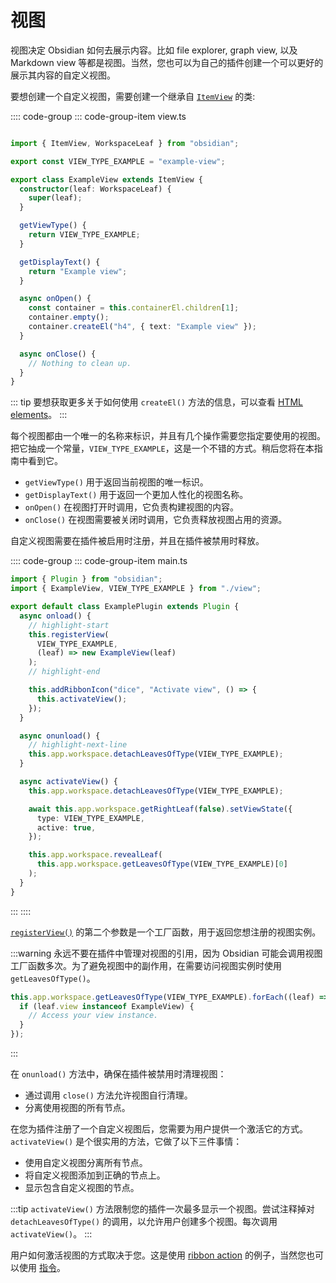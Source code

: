 # 视图

视图决定 Obsidian 如何去展示内容。比如 file explorer, graph view, 以及 Markdown view 等都是视图。当然，您也可以为自己的插件创建一个可以更好的展示其内容的自定义视图。

要想创建一个自定义视图，需要创建一个继承自 [`ItemView`](../reference/typescript/classes/ItemView.md) 的类:

:::: code-group
::: code-group-item view.ts

```ts

import { ItemView, WorkspaceLeaf } from "obsidian";

export const VIEW_TYPE_EXAMPLE = "example-view";

export class ExampleView extends ItemView {
  constructor(leaf: WorkspaceLeaf) {
    super(leaf);
  }

  getViewType() {
    return VIEW_TYPE_EXAMPLE;
  }

  getDisplayText() {
    return "Example view";
  }

  async onOpen() {
    const container = this.containerEl.children[1];
    container.empty();
    container.createEl("h4", { text: "Example view" });
  }

  async onClose() {
    // Nothing to clean up.
  }
}
```

::: tip
要想获取更多关于如何使用 `createEl()` 方法的信息，可以查看 [HTML elements](html-elements.md)。
:::

每个视图都由一个唯一的名称来标识，并且有几个操作需要您指定要使用的视图。把它抽成一个常量，`VIEW_TYPE_EXAMPLE`，这是一个不错的方式。稍后您将在本指南中看到它。

- `getViewType()` 用于返回当前视图的唯一标识。
- `getDisplayText()` 用于返回一个更加人性化的视图名称。
- `onOpen()` 在视图打开时调用，它负责构建视图的内容。
- `onClose()` 在视图需要被关闭时调用，它负责释放视图占用的资源。

自定义视图需要在插件被启用时注册，并且在插件被禁用时释放。

:::: code-group
::: code-group-item main.ts

```ts
import { Plugin } from "obsidian";
import { ExampleView, VIEW_TYPE_EXAMPLE } from "./view";

export default class ExamplePlugin extends Plugin {
  async onload() {
    // highlight-start
    this.registerView(
      VIEW_TYPE_EXAMPLE,
      (leaf) => new ExampleView(leaf)
    );
    // highlight-end

    this.addRibbonIcon("dice", "Activate view", () => {
      this.activateView();
    });
  }

  async onunload() {
    // highlight-next-line
    this.app.workspace.detachLeavesOfType(VIEW_TYPE_EXAMPLE);
  }

  async activateView() {
    this.app.workspace.detachLeavesOfType(VIEW_TYPE_EXAMPLE);

    await this.app.workspace.getRightLeaf(false).setViewState({
      type: VIEW_TYPE_EXAMPLE,
      active: true,
    });

    this.app.workspace.revealLeaf(
      this.app.workspace.getLeavesOfType(VIEW_TYPE_EXAMPLE)[0]
    );
  }
}
```

:::
::::

[`registerView()`](../reference/typescript/classes/Plugin_2.md#registerview) 的第二个参数是一个工厂函数，用于返回您想注册的视图实例。

:::warning
永远不要在插件中管理对视图的引用，因为 Obsidian 可能会调用视图工厂函数多次。为了避免视图中的副作用，在需要访问视图实例时使用 `getLeavesOfType()`。

```ts
this.app.workspace.getLeavesOfType(VIEW_TYPE_EXAMPLE).forEach((leaf) => {
  if (leaf.view instanceof ExampleView) {
    // Access your view instance.
  }
});
```

:::

在 `onunload()` 方法中，确保在插件被禁用时清理视图：

- 通过调用 `close()` 方法允许视图自行清理。
- 分离使用视图的所有节点。

在您为插件注册了一个自定义视图后，您需要为用户提供一个激活它的方式。`activateView()` 是个很实用的方法，它做了以下三件事情：

- 使用自定义视图分离所有节点。
- 将自定义视图添加到正确的节点上。
- 显示包含自定义视图的节点。

:::tip
`activateView()` 方法限制您的插件一次最多显示一个视图。尝试注释掉对 `detachLeavesOfType()` 的调用，以允许用户创建多个视图。每次调用 `activateView()`。
:::

用户如何激活视图的方式取决于您。这是使用 [ribbon action](./ribbon-actions.md) 的例子，当然您也可以使用 [指令](./commands.md)。
